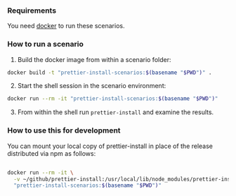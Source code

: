 ### Requirements

You need [docker](https://www.docker.com/) to run these scenarios.

### How to run a scenario

1. Build the docker image from within a scenario folder:

```bash
docker build -t "prettier-install-scenarios:$(basename "$PWD")" .
```

2. Start the shell session in the scenario environment:

```bash
docker run --rm -it "prettier-install-scenarios:$(basename "$PWD")"
```

3. From within the shell run `prettier-install` and examine the results.

### How to use this for development

You can mount your local copy of prettier-install in place of the release
distributed via npm as follows:

```bash

docker run --rm -it \
  -v ~/github/prettier-install:/usr/local/lib/node_modules/prettier-install:ro \
  "prettier-install-scenarios:$(basename "$PWD")"
```
